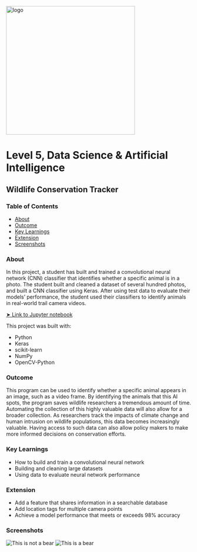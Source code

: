 <img src="https://upload.wikimedia.org/wikipedia/commons/8/8a/Helloworldstyle50.png" alt="logo" width="350"/>

# Level 5, Data Science & Artificial Intelligence 
## Wildlife Conservation Tracker
 
### Table of Contents
* [About](#about)
* [Outcome](#projectoutcome)
* [Key Learnings](#keylearnings)
* [Extension](#extension)
* [Screenshots](#screenshots)

### About
In this project, a student has built and trained a convolutional neural network (CNN) classifier that identifies whether a specific animal is in a photo. The student built and cleaned a dataset of several hundred photos, and built a CNN classifier using Keras. After using test data to evaluate their models’ performance, the student used their classifiers to identify animals in real-world trail camera videos.

[➤ Link to Jupyter notebook](https://github.com/Hello-World-CS/Wildlife_Conservation_Tracker/blob/main/Wildlife%20Conservation%20Tracker.ipynb)

This project was built with:
* Python
* Keras
* scikit-learn
* NumPy
* OpenCV-Python

### Outcome <a name="projectoutcome"></a>
This program can be used to identify whether a specific animal appears in an image, such as a video frame. By identifying the animals that this AI spots, the program saves wildlife researchers a tremendous amount of time. Automating the collection of this highly valuable data will also allow for a broader collection. As researchers track the impacts of climate change and human intrusion on wildlife populations, this data becomes increasingly valuable. Having access to such data can also allow policy makers to make more informed decisions on conservation efforts. 

### Key Learnings <a name="keylearnings"></a>
* How to build and train a convolutional neural network
* Building and cleaning large datasets 
* Using data to evaluate neural network performance 

### Extension <a name="extension"></a>
* Add a feature that shares information in a searchable database
* Add location tags for multiple camera points 
* Achieve a model performance that meets or exceeds 98% accuracy 

### Screenshots
![This is not a bear](https://upload.wikimedia.org/wikipedia/commons/1/11/The_classifier_thinks_this_is_not_a_bear.png)
![This is a bear](https://upload.wikimedia.org/wikipedia/commons/e/e3/This_is_a_bear.png)



